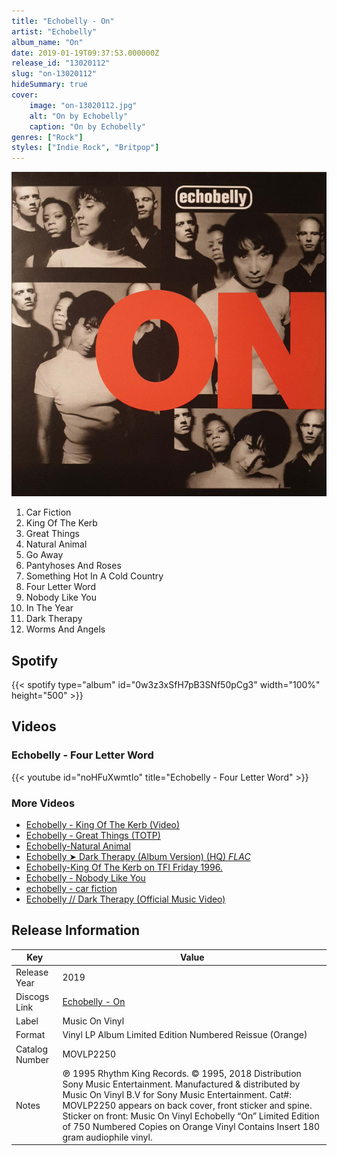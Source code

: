 ```yaml
---
title: "Echobelly - On"
artist: "Echobelly"
album_name: "On"
date: 2019-01-19T09:37:53.000000Z
release_id: "13020112"
slug: "on-13020112"
hideSummary: true
cover:
    image: "on-13020112.jpg"
    alt: "On by Echobelly"
    caption: "On by Echobelly"
genres: ["Rock"]
styles: ["Indie Rock", "Britpop"]
---
```


![On by Echobelly](on-13020112.jpg)

<!-- section break -->

1. Car Fiction
2. King Of The Kerb
3. Great Things
4. Natural Animal
5. Go Away
6. Pantyhoses And Roses
7. Something Hot In A Cold Country
8. Four Letter Word
9. Nobody Like You
10. In The Year
11. Dark Therapy
12. Worms And Angels

<!-- section break -->


## Spotify
{{< spotify type="album" id="0w3z3xSfH7pB3SNf50pCg3" width="100%" height="500" >}}



## Videos
### Echobelly - Four Letter Word
{{< youtube id="noHFuXwmtIo" title="Echobelly - Four Letter Word" >}}<br>

### More Videos

- [Echobelly - King Of The Kerb (Video)](https://www.youtube.com/watch?v=epqZrkxZ3_o)
- [Echobelly - Great Things (TOTP)](https://www.youtube.com/watch?v=fLH8wC7jMOY)
- [Echobelly-Natural Animal](https://www.youtube.com/watch?v=6vEXs-Dah80)
- [Echobelly ➤ Dark Therapy (Album Version) (HQ) *FLAC*](https://www.youtube.com/watch?v=oCncGevKpFE)
- [Echobelly-King Of The Kerb on TFI Friday 1996.](https://www.youtube.com/watch?v=_5w6Xl6UtN4)
- [Echobelly - Nobody Like You](https://www.youtube.com/watch?v=8iG6s5W5kOY)
- [echobelly - car fiction](https://www.youtube.com/watch?v=CAKsWxJLfD0)
- [Echobelly // Dark Therapy (Official Music Video)](https://www.youtube.com/watch?v=OY1Jw4BtUXE)


## Release Information
|  Key           | Value                                                |
| ---------------| ---------------------------------------------------- |
| Release Year   | 2019                                   |
| Discogs Link   | [Echobelly - On](https://www.discogs.com/release/13020112-Echobelly-On) |
| Label          | Music On Vinyl |
| Format         | Vinyl LP Album Limited Edition Numbered Reissue (Orange) |
| Catalog Number | MOVLP2250 |
| Notes | ℗ 1995 Rhythm King Records.  © 1995, 2018 Distribution Sony Music Entertainment. Manufactured & distributed by Music On Vinyl B.V for Sony Music Entertainment.  Cat#: MOVLP2250 appears on back cover, front sticker and spine.   Sticker on front: Music On Vinyl Echobelly “On” Limited Edition of 750 Numbered Copies on Orange Vinyl Contains Insert  180 gram audiophile vinyl. |